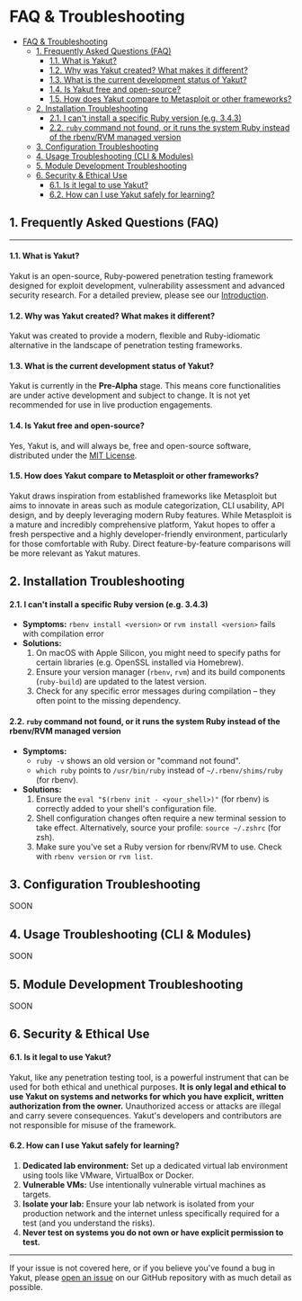 # FAQ & Troubleshooting

- [FAQ \& Troubleshooting](#faq--troubleshooting)
  - [1. Frequently Asked Questions (FAQ)](#1-frequently-asked-questions-faq)
      - [1.1. What is Yakut?](#11-what-is-yakut)
      - [1.2. Why was Yakut created? What makes it different?](#12-why-was-yakut-created-what-makes-it-different)
      - [1.3. What is the current development status of Yakut?](#13-what-is-the-current-development-status-of-yakut)
      - [1.4. Is Yakut free and open-source?](#14-is-yakut-free-and-open-source)
      - [1.5. How does Yakut compare to Metasploit or other frameworks?](#15-how-does-yakut-compare-to-metasploit-or-other-frameworks)
  - [2. Installation Troubleshooting](#2-installation-troubleshooting)
      - [2.1. I can't install a specific Ruby version (e.g. 3.4.3)](#21-i-cant-install-a-specific-ruby-version-eg-343)
      - [2.2. `ruby` command not found, or it runs the system Ruby instead of the rbenv/RVM managed version](#22-ruby-command-not-found-or-it-runs-the-system-ruby-instead-of-the-rbenvrvm-managed-version)
  - [3. Configuration Troubleshooting](#3-configuration-troubleshooting)
  - [4. Usage Troubleshooting (CLI \& Modules)](#4-usage-troubleshooting-cli--modules)
  - [5. Module Development Troubleshooting](#5-module-development-troubleshooting)
  - [6. Security \& Ethical Use](#6-security--ethical-use)
      - [6.1. Is it legal to use Yakut?](#61-is-it-legal-to-use-yakut)
      - [6.2. How can I use Yakut safely for learning?](#62-how-can-i-use-yakut-safely-for-learning)

## 1. Frequently Asked Questions (FAQ)

---

#### 1.1. What is Yakut?

Yakut is an open-source, Ruby-powered penetration testing framework designed for
exploit development, vulnerability assessment and advanced security research. For a
detailed preview, please see our [Introduction](./README.md#11-what-is-yakut).

#### 1.2. Why was Yakut created? What makes it different?

Yakut was created to provide a modern, flexible and Ruby-idiomatic alternative
in the landscape of penetration testing frameworks.

#### 1.3. What is the current development status of Yakut?

Yakut is currently in the **Pre-Alpha** stage. This means core functionalities are
under active development and subject to change. It is not yet recommended for use in
live production engagements.

#### 1.4. Is Yakut free and open-source?

Yes, Yakut is, and will always be, free and open-source software, distributed under
the [MIT License](../LICENSE.md).

#### 1.5. How does Yakut compare to Metasploit or other frameworks?

Yakut draws inspiration from established frameworks like Metasploit but aims to
innovate in areas such as module categorization, CLI usability, API design, and by
deeply leveraging modern Ruby features. While Metasploit is a mature and incredibly
comprehensive platform, Yakut hopes to offer a fresh perspective and a highly
developer-friendly environment, particularly for those comfortable with Ruby. Direct
feature-by-feature comparisons will be more relevant as Yakut matures.

## 2. Installation Troubleshooting

#### 2.1. I can't install a specific Ruby version (e.g. 3.4.3)

- **Symptoms:** `rbenv install <version>` or `rvm install <version>` fails with compilation error
- **Solutions:**
  1. On macOS with Apple Silicon, you might need to specify paths for certain libraries (e.g. OpenSSL installed via Homebrew).
  2. Ensure your version manager (`rbenv`, `rvm`) and its build components (`ruby-build`) are updated to the latest version.
  3. Check for any specific error messages during compilation – they often point to the missing dependency.

#### 2.2. `ruby` command not found, or it runs the system Ruby instead of the rbenv/RVM managed version

- **Symptoms:**
  - `ruby -v` shows an old version or "command not found".
  - `which ruby` points to `/usr/bin/ruby` instead of `~/.rbenv/shims/ruby` (for rbenv).
- **Solutions:**
  1. Ensure the `eval "$(rbenv init - <your_shell>)"` (for rbenv) is correctly added to your shell's configuration file.
  2. Shell configuration changes often require a new terminal session to take effect. Alternatively, source your profile: `source ~/.zshrc` (for zsh).
  3. Make sure you've set a Ruby version for rbenv/RVM to use. Check with `rbenv version` or `rvm list`.

## 3. Configuration Troubleshooting

SOON

## 4. Usage Troubleshooting (CLI & Modules)

SOON

## 5. Module Development Troubleshooting

SOON

## 6. Security & Ethical Use

#### 6.1. Is it legal to use Yakut?

Yakut, like any penetration testing tool, is a powerful instrument that can be used for
both ethical and unethical purposes. **It is only legal and ethical to use Yakut on systems and networks for which you have explicit, written authorization from the owner.**
Unauthorized access or attacks are illegal and carry severe consequences. Yakut's
developers and contributors are not responsible for misuse of the framework.

#### 6.2. How can I use Yakut safely for learning?

1. **Dedicated lab environment:** Set up a dedicated virtual lab environment using tools like VMware, VirtualBox or Docker.
2. **Vulnerable VMs:** Use intentionally vulnerable virtual machines as targets.
3. **Isolate your lab:** Ensure your lab network is isolated from your production network and the internet unless specifically required for a test (and you understand the risks).
4. **Never test on systems you do not own or have explicit permission to test.**

---

If your issue is not covered here, or if you believe you've found a bug in Yakut, please [open an issue](https://github.com/ardytstrn/yakut/issues) on our GitHub repository with as much detail as possible.

